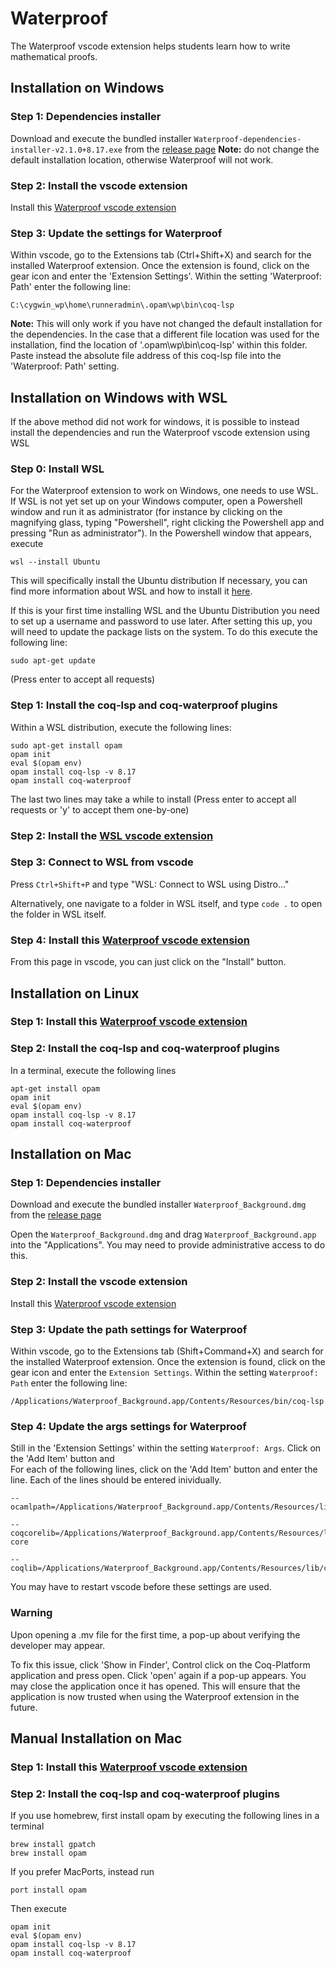 # Waterproof

The Waterproof vscode extension helps students learn how to write mathematical proofs.


## Installation on Windows

### Step 1: Dependencies installer
Download and execute the bundled installer `Waterproof-dependencies-installer-v2.1.0+8.17.exe` from the [release page](https://github.com/impermeable/waterproof-dependencies-installer/releases/tag/v2.1.0%2B8.17)
**Note:** do not change the default installation location, otherwise Waterproof will not work.

### Step 2: Install the vscode extension
Install this [Waterproof vscode extension](https://marketplace.visualstudio.com/items?itemName=waterproof-tue.waterproof)

### Step 3: Update the settings for Waterproof
Within vscode, go to the Extensions tab (Ctrl+Shift+X) and search for the installed Waterproof extension. Once the extension is found, click on the gear icon and enter the 'Extension Settings'.
Within the setting 'Waterproof: Path' enter the following line: 

```
C:\cygwin_wp\home\runneradmin\.opam\wp\bin\coq-lsp
```

**Note:** This will only work if you have not changed the default installation for the dependencies.
In the case that a different file location was used for the installation, find the location of '.opam\wp\bin\coq-lsp' within this folder. Paste instead the absolute file address of this coq-lsp file into the 'Waterproof: Path' setting.



## Installation on Windows with WSL

If the above method did not work for windows, it is possible to instead install the dependencies and run the Waterproof vscode extension using WSL

### Step 0: Install WSL

For the Waterproof extension to work on Windows, one needs to use WSL. If WSL is not yet set up on your Windows computer, open a Powershell window and run it as administrator (for instance by clicking on the magnifying glass, typing "Powershell", right clicking the Powershell app and pressing "Run as administrator"). In the Powershell window that appears, execute

```
wsl --install Ubuntu
```

This will specifically install the Ubuntu distribution
If necessary, you can find more information about WSL and how to install it [here](https://learn.microsoft.com/en-us/windows/wsl/install).

If this is your first time installing WSL and the Ubuntu Distribution you need to set up a username and password to use later. After setting this up, you will need to update the package lists on the system. To do this execute the following line:

```
sudo apt-get update
```

(Press enter to accept all requests)

### Step 1: Install the coq-lsp and coq-waterproof plugins

Within a WSL distribution, execute the following lines:

```
sudo apt-get install opam
opam init
eval $(opam env)
opam install coq-lsp -v 8.17
opam install coq-waterproof
```

The last two lines may take a while to install
(Press enter to accept all requests or 'y' to accept them one-by-one)

### Step 2: Install the [WSL vscode extension](https://marketplace.visualstudio.com/items?itemName=ms-vscode-remote.remote-wsl)

### Step 3: Connect to WSL from vscode

Press `Ctrl+Shift+P` and type "WSL: Connect to WSL using Distro..."

Alternatively, one navigate to a folder in WSL itself, and type `code .` to open the folder in WSL itself.

### Step 4: Install this [Waterproof vscode extension](https://marketplace.visualstudio.com/items?itemName=waterproof-tue.waterproof)

From this page in vscode, you can just click on the "Install" button.



## Installation on Linux

### Step 1: Install this [Waterproof vscode extension](https://marketplace.visualstudio.com/items?itemName=waterproof-tue.waterproof)

### Step 2: Install the coq-lsp and coq-waterproof plugins

In a terminal, execute the following lines

```
apt-get install opam
opam init
eval $(opam env)
opam install coq-lsp -v 8.17
opam install coq-waterproof
```



## Installation on Mac

### Step 1: Dependencies installer
Download and execute the bundled installer `Waterproof_Background.dmg` from the [release page](https://github.com/impermeable/waterproof-dependencies-installer/releases/tag/v2.1.0%2B8.17)

Open the `Waterproof_Background.dmg` and drag `Waterproof_Background.app` into the "Applications". You may need to provide administrative access to do this.


### Step 2: Install the vscode extension
Install this [Waterproof vscode extension](https://marketplace.visualstudio.com/items?itemName=waterproof-tue.waterproof)

### Step 3: Update the path settings for Waterproof
Within vscode, go to the Extensions tab (Shift+Command+X) and search for the installed Waterproof extension. Once the extension is found, click on the gear icon and enter the `Extension Settings`.
Within the setting `Waterproof: Path` enter the following line: 

```
/Applications/Waterproof_Background.app/Contents/Resources/bin/coq-lsp
```

### Step 4: Update the args settings for Waterproof
Still in the 'Extension Settings' within the setting `Waterproof: Args`. Click on the 'Add Item' button and   
For each of the following lines, click on the 'Add Item' button and enter the line. Each of the lines should be entered inividually.

```
--ocamlpath=/Applications/Waterproof_Background.app/Contents/Resources/lib
```
```
--coqcorelib=/Applications/Waterproof_Background.app/Contents/Resources/lib/coq-core
```
```
--coqlib=/Applications/Waterproof_Background.app/Contents/Resources/lib/coq
```

You may have to restart vscode before these settings are used.

### Warning
Upon opening a .mv file for the first time, a pop-up about verifying the developer may appear.

To fix this issue, click 'Show in Finder', Control click on the Coq-Platform application and press open. Click 'open' again if a pop-up appears. You may close the application once it has opened. This will ensure that the application is now trusted when using the Waterproof extension in the future.

## Manual Installation on Mac

### Step 1: Install this [Waterproof vscode extension](https://marketplace.visualstudio.com/items?itemName=waterproof-tue.waterproof)

### Step 2: Install the coq-lsp and coq-waterproof plugins

If you use homebrew, first install opam by executing the following lines in a terminal

```
brew install gpatch
brew install opam
```

If you prefer MacPorts, instead run
```
port install opam
```

Then execute

```
opam init
eval $(opam env)
opam install coq-lsp -v 8.17
opam install coq-waterproof
```
